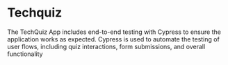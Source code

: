 # Techquiz
The TechQuiz App includes end-to-end testing with Cypress to ensure the application works as expected. Cypress is used to automate the testing of user flows, including quiz interactions, form submissions, and overall functionality
